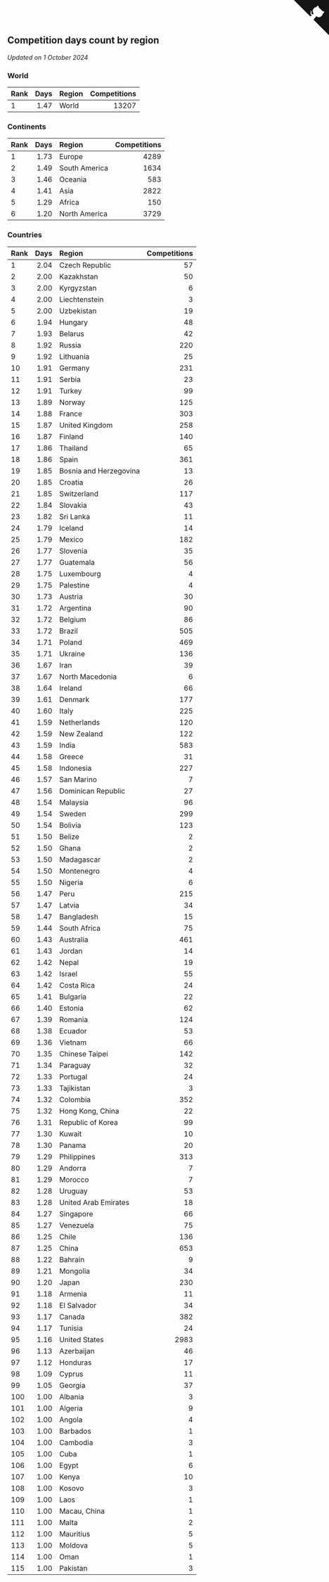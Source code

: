 ## Competition days count by region

*Updated on  1 October 2024*


### World

| Rank | Days | Region | Competitions |
| :--- | ---: | :--- | ---: |
| 1 | 1.47 | World | 13207 |

### Continents

| Rank | Days | Region | Competitions |
| :--- | ---: | :--- | ---: |
| 1 | 1.73 | Europe | 4289 |
| 2 | 1.49 | South America | 1634 |
| 3 | 1.46 | Oceania | 583 |
| 4 | 1.41 | Asia | 2822 |
| 5 | 1.29 | Africa | 150 |
| 6 | 1.20 | North America | 3729 |

### Countries

| Rank | Days | Region | Competitions |
| :--- | ---: | :--- | ---: |
| 1 | 2.04 | Czech Republic | 57 |
| 2 | 2.00 | Kazakhstan | 50 |
| 3 | 2.00 | Kyrgyzstan | 6 |
| 4 | 2.00 | Liechtenstein | 3 |
| 5 | 2.00 | Uzbekistan | 19 |
| 6 | 1.94 | Hungary | 48 |
| 7 | 1.93 | Belarus | 42 |
| 8 | 1.92 | Russia | 220 |
| 9 | 1.92 | Lithuania | 25 |
| 10 | 1.91 | Germany | 231 |
| 11 | 1.91 | Serbia | 23 |
| 12 | 1.91 | Turkey | 99 |
| 13 | 1.89 | Norway | 125 |
| 14 | 1.88 | France | 303 |
| 15 | 1.87 | United Kingdom | 258 |
| 16 | 1.87 | Finland | 140 |
| 17 | 1.86 | Thailand | 65 |
| 18 | 1.86 | Spain | 361 |
| 19 | 1.85 | Bosnia and Herzegovina | 13 |
| 20 | 1.85 | Croatia | 26 |
| 21 | 1.85 | Switzerland | 117 |
| 22 | 1.84 | Slovakia | 43 |
| 23 | 1.82 | Sri Lanka | 11 |
| 24 | 1.79 | Iceland | 14 |
| 25 | 1.79 | Mexico | 182 |
| 26 | 1.77 | Slovenia | 35 |
| 27 | 1.77 | Guatemala | 56 |
| 28 | 1.75 | Luxembourg | 4 |
| 29 | 1.75 | Palestine | 4 |
| 30 | 1.73 | Austria | 30 |
| 31 | 1.72 | Argentina | 90 |
| 32 | 1.72 | Belgium | 86 |
| 33 | 1.72 | Brazil | 505 |
| 34 | 1.71 | Poland | 469 |
| 35 | 1.71 | Ukraine | 136 |
| 36 | 1.67 | Iran | 39 |
| 37 | 1.67 | North Macedonia | 6 |
| 38 | 1.64 | Ireland | 66 |
| 39 | 1.61 | Denmark | 177 |
| 40 | 1.60 | Italy | 225 |
| 41 | 1.59 | Netherlands | 120 |
| 42 | 1.59 | New Zealand | 122 |
| 43 | 1.59 | India | 583 |
| 44 | 1.58 | Greece | 31 |
| 45 | 1.58 | Indonesia | 227 |
| 46 | 1.57 | San Marino | 7 |
| 47 | 1.56 | Dominican Republic | 27 |
| 48 | 1.54 | Malaysia | 96 |
| 49 | 1.54 | Sweden | 299 |
| 50 | 1.54 | Bolivia | 123 |
| 51 | 1.50 | Belize | 2 |
| 52 | 1.50 | Ghana | 2 |
| 53 | 1.50 | Madagascar | 2 |
| 54 | 1.50 | Montenegro | 4 |
| 55 | 1.50 | Nigeria | 6 |
| 56 | 1.47 | Peru | 215 |
| 57 | 1.47 | Latvia | 34 |
| 58 | 1.47 | Bangladesh | 15 |
| 59 | 1.44 | South Africa | 75 |
| 60 | 1.43 | Australia | 461 |
| 61 | 1.43 | Jordan | 14 |
| 62 | 1.42 | Nepal | 19 |
| 63 | 1.42 | Israel | 55 |
| 64 | 1.42 | Costa Rica | 24 |
| 65 | 1.41 | Bulgaria | 22 |
| 66 | 1.40 | Estonia | 62 |
| 67 | 1.39 | Romania | 124 |
| 68 | 1.38 | Ecuador | 53 |
| 69 | 1.36 | Vietnam | 66 |
| 70 | 1.35 | Chinese Taipei | 142 |
| 71 | 1.34 | Paraguay | 32 |
| 72 | 1.33 | Portugal | 24 |
| 73 | 1.33 | Tajikistan | 3 |
| 74 | 1.32 | Colombia | 352 |
| 75 | 1.32 | Hong Kong, China | 22 |
| 76 | 1.31 | Republic of Korea | 99 |
| 77 | 1.30 | Kuwait | 10 |
| 78 | 1.30 | Panama | 20 |
| 79 | 1.29 | Philippines | 313 |
| 80 | 1.29 | Andorra | 7 |
| 81 | 1.29 | Morocco | 7 |
| 82 | 1.28 | Uruguay | 53 |
| 83 | 1.28 | United Arab Emirates | 18 |
| 84 | 1.27 | Singapore | 66 |
| 85 | 1.27 | Venezuela | 75 |
| 86 | 1.25 | Chile | 136 |
| 87 | 1.25 | China | 653 |
| 88 | 1.22 | Bahrain | 9 |
| 89 | 1.21 | Mongolia | 34 |
| 90 | 1.20 | Japan | 230 |
| 91 | 1.18 | Armenia | 11 |
| 92 | 1.18 | El Salvador | 34 |
| 93 | 1.17 | Canada | 382 |
| 94 | 1.17 | Tunisia | 24 |
| 95 | 1.16 | United States | 2983 |
| 96 | 1.13 | Azerbaijan | 46 |
| 97 | 1.12 | Honduras | 17 |
| 98 | 1.09 | Cyprus | 11 |
| 99 | 1.05 | Georgia | 37 |
| 100 | 1.00 | Albania | 3 |
| 101 | 1.00 | Algeria | 9 |
| 102 | 1.00 | Angola | 4 |
| 103 | 1.00 | Barbados | 1 |
| 104 | 1.00 | Cambodia | 3 |
| 105 | 1.00 | Cuba | 1 |
| 106 | 1.00 | Egypt | 6 |
| 107 | 1.00 | Kenya | 10 |
| 108 | 1.00 | Kosovo | 3 |
| 109 | 1.00 | Laos | 1 |
| 110 | 1.00 | Macau, China | 1 |
| 111 | 1.00 | Malta | 2 |
| 112 | 1.00 | Mauritius | 5 |
| 113 | 1.00 | Moldova | 5 |
| 114 | 1.00 | Oman | 1 |
| 115 | 1.00 | Pakistan | 3 |


<a href="https://github.com/JustinTimeCuber/wca_statistics" class="github-corner" aria-label="View source on Github"><svg width="80" height="80" viewBox="0 0 250 250" style="fill:#151513; color:#fff; position: absolute; top: 0; border: 0; right: 0;" aria-hidden="true"><path d="M0,0 L115,115 L130,115 L142,142 L250,250 L250,0 Z"></path><path d="M128.3,109.0 C113.8,99.7 119.0,89.6 119.0,89.6 C122.0,82.7 120.5,78.6 120.5,78.6 C119.2,72.0 123.4,76.3 123.4,76.3 C127.3,80.9 125.5,87.3 125.5,87.3 C122.9,97.6 130.6,101.9 134.4,103.2" fill="currentColor" style="transform-origin: 130px 106px;" class="octo-arm"></path><path d="M115.0,115.0 C114.9,115.1 118.7,116.5 119.8,115.4 L133.7,101.6 C136.9,99.2 139.9,98.4 142.2,98.6 C133.8,88.0 127.5,74.4 143.8,58.0 C148.5,53.4 154.0,51.2 159.7,51.0 C160.3,49.4 163.2,43.6 171.4,40.1 C171.4,40.1 176.1,42.5 178.8,56.2 C183.1,58.6 187.2,61.8 190.9,65.4 C194.5,69.0 197.7,73.2 200.1,77.6 C213.8,80.2 216.3,84.9 216.3,84.9 C212.7,93.1 206.9,96.0 205.4,96.6 C205.1,102.4 203.0,107.8 198.3,112.5 C181.9,128.9 168.3,122.5 157.7,114.1 C157.9,116.9 156.7,120.9 152.7,124.9 L141.0,136.5 C139.8,137.7 141.6,141.9 141.8,141.8 Z" fill="currentColor" class="octo-body"></path></svg></a><style>.github-corner:hover .octo-arm{animation:octocat-wave 560ms ease-in-out}@keyframes octocat-wave{0%,100%{transform:rotate(0)}20%,60%{transform:rotate(-25deg)}40%,80%{transform:rotate(10deg)}}@media (max-width:500px){.github-corner:hover .octo-arm{animation:none}.github-corner .octo-arm{animation:octocat-wave 560ms ease-in-out}}</style>
